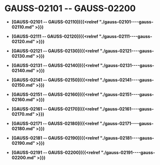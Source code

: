 # GAUSS-02101 -- GAUSS-02200

-   **[GAUSS-02101 -- GAUSS-02110]({{<relref "./gauss-02101----gauss-02110.md" >}})**  

-   **[GAUSS-02111 -- GAUSS-02120]({{<relref "./gauss-02111----gauss-02120.md" >}})**  

-   **[GAUSS-02121 -- GAUSS-02130]({{<relref "./gauss-02121----gauss-02130.md" >}})**  

-   **[GAUSS-02131 -- GAUSS-02140]({{<relref "./gauss-02131----gauss-02140.md" >}})**  

-   **[GAUSS-02141 -- GAUSS-02150]({{<relref "./gauss-02141----gauss-02150.md" >}})**  

-   **[GAUSS-02151 -- GAUSS-02160]({{<relref "./gauss-02151----gauss-02160.md" >}})**  

-   **[GAUSS-02161 -- GAUSS-02170]({{<relref "./gauss-02161----gauss-02170.md" >}})**  

-   **[GAUSS-02171 -- GAUSS-02180]({{<relref "./gauss-02171----gauss-02180.md" >}})**  

-   **[GAUSS-02181 -- GAUSS-02190]({{<relref "./gauss-02181----gauss-02190.md" >}})**  

-   **[GAUSS-02191 -- GAUSS-02200]({{<relref "./gauss-02191----gauss-02200.md" >}})**  


